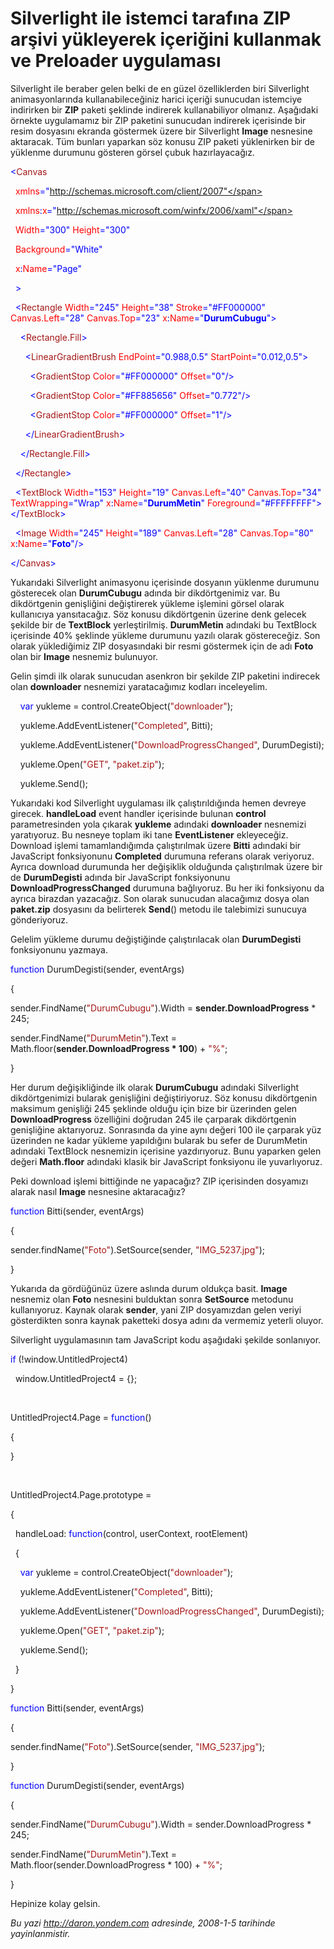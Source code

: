 # Silverlight ile istemci tarafına ZIP arşivi yükleyerek içeriğini kullanmak ve Preloader uygulaması 

Silverlight ile beraber gelen belki de en güzel özelliklerden biri
Silverlight animasyonlarında kullanabileceğiniz harici içeriği sunucudan
istemciye indirirken bir **ZIP** paketi şeklinde indirerek
kullanabiliyor olmanız. Aşağıdaki örnekte uygulamamız bir ZIP paketini
sunucudan indirerek içerisinde bir resim dosyasını ekranda göstermek
üzere bir Silverlight **Image** nesnesine aktaracak. Tüm bunları
yaparkan söz konusu ZIP paketi yüklenirken bir de yüklenme durumunu
gösteren görsel çubuk hazırlayacağız.

<span style="color: blue;">\<</span><span
style="color: #a31515;">Canvas</span>

<span style="color: red;">  xmlns</span><span
style="color: blue;">="http://schemas.microsoft.com/client/2007"</span>

<span style="color: red;">  xmlns</span><span
style="color: blue;">:</span><span style="color: red;">x</span><span
style="color: blue;">="http://schemas.microsoft.com/winfx/2006/xaml"</span>

<span style="color: red;">  Width</span><span
style="color: blue;">="300"</span><span style="color: red;">
Height</span><span style="color: blue;">="300"</span>

<span style="color: red;">  Background</span><span
style="color: blue;">="White"</span>

<span style="color: red;">  x</span><span
style="color: blue;">:</span><span style="color: red;">Name</span><span
style="color: blue;">="Page"</span>

<span style="color: blue;">  \></span>

<span style="color: #a31515;">  </span><span
style="color: blue;">\<</span><span
style="color: #a31515;">Rectangle</span><span style="color: red;">
Width</span><span style="color: blue;">="245"</span><span
style="color: red;"> Height</span><span
style="color: blue;">="38"</span><span style="color: red;">
Stroke</span><span style="color: blue;">="\#FF000000"</span><span
style="color: red;"> Canvas.Left</span><span
style="color: blue;">="28"</span><span style="color: red;">
Canvas.Top</span><span style="color: blue;">="23"</span><span
style="color: red;"> x</span><span style="color: blue;">:</span><span
style="color: red;">Name</span><span
style="color: blue;">="**DurumCubugu**"\></span>

<span style="color: #a31515;">    </span><span
style="color: blue;">\<</span><span
style="color: #a31515;">Rectangle.Fill</span><span
style="color: blue;">\></span>

<span style="color: #a31515;">      </span><span
style="color: blue;">\<</span><span
style="color: #a31515;">LinearGradientBrush</span><span
style="color: red;"> EndPoint</span><span
style="color: blue;">="0.988,0.5"</span><span style="color: red;">
StartPoint</span><span style="color: blue;">="0.012,0.5"\></span>

<span style="color: #a31515;">        </span><span
style="color: blue;">\<</span><span
style="color: #a31515;">GradientStop</span><span style="color: red;">
Color</span><span style="color: blue;">="\#FF000000"</span><span
style="color: red;"> Offset</span><span
style="color: blue;">="0"/\></span>

<span style="color: #a31515;">        </span><span
style="color: blue;">\<</span><span
style="color: #a31515;">GradientStop</span><span style="color: red;">
Color</span><span style="color: blue;">="\#FF885656"</span><span
style="color: red;"> Offset</span><span
style="color: blue;">="0.772"/\></span>

<span style="color: #a31515;">        </span><span
style="color: blue;">\<</span><span
style="color: #a31515;">GradientStop</span><span style="color: red;">
Color</span><span style="color: blue;">="\#FF000000"</span><span
style="color: red;"> Offset</span><span
style="color: blue;">="1"/\></span>

<span style="color: #a31515;">      </span><span
style="color: blue;">\</</span><span
style="color: #a31515;">LinearGradientBrush</span><span
style="color: blue;">\></span>

<span style="color: #a31515;">    </span><span
style="color: blue;">\</</span><span
style="color: #a31515;">Rectangle.Fill</span><span
style="color: blue;">\></span>

<span style="color: #a31515;">  </span><span
style="color: blue;">\</</span><span
style="color: #a31515;">Rectangle</span><span
style="color: blue;">\></span>

<span style="color: #a31515;">  </span><span
style="color: blue;">\<</span><span
style="color: #a31515;">TextBlock</span><span style="color: red;">
Width</span><span style="color: blue;">="153"</span><span
style="color: red;"> Height</span><span
style="color: blue;">="19"</span><span style="color: red;">
Canvas.Left</span><span style="color: blue;">="40"</span><span
style="color: red;"> Canvas.Top</span><span
style="color: blue;">="34"</span><span style="color: red;">
TextWrapping</span><span style="color: blue;">="Wrap"</span><span
style="color: red;"> x</span><span style="color: blue;">:</span><span
style="color: red;">Name</span><span
style="color: blue;">="**DurumMetin**"</span><span style="color: red;">
Foreground</span><span
style="color: blue;">="\#FFFFFFFF"\>\</</span><span
style="color: #a31515;">TextBlock</span><span
style="color: blue;">\></span>

<span style="color: #a31515;">  </span><span
style="color: blue;">\<</span><span
style="color: #a31515;">Image</span><span style="color: red;">
Width</span><span style="color: blue;">="245"</span><span
style="color: red;"> Height</span><span
style="color: blue;">="189"</span><span style="color: red;">
Canvas.Left</span><span style="color: blue;">="28"</span><span
style="color: red;"> Canvas.Top</span><span
style="color: blue;">="80"</span><span style="color: red;">
x</span><span style="color: blue;">:</span><span
style="color: red;">Name</span><span
style="color: blue;">="**Foto**"/\></span>

<span style="color: blue;">\</</span><span
style="color: #a31515;">Canvas</span><span
style="color: blue;">\></span>

Yukarıdaki Silverlight animasyonu içerisinde dosyanın yüklenme durumunu
gösterecek olan **DurumCubugu** adında bir dikdörtgenimiz var. Bu
dikdörtgenin genişliğini değiştirerek yükleme işlemini görsel olarak
kullanıcıya yansıtacağız. Söz konusu dikdörtgenin üzerine denk gelecek
şekilde bir de **TextBlock** yerleştirilmiş. **DurumMetin** adındaki bu
TextBlock içerisinde 40% şeklinde yükleme durumunu yazılı olarak
göstereceğiz. Son olarak yüklediğimiz ZIP dosyasındaki bir resmi
göstermek için de adı **Foto** olan bir **Image** nesnemiz bulunuyor.

Gelin şimdi ilk olarak sunucudan asenkron bir şekilde ZIP paketini
indirecek olan **downloader** nesnemizi yaratacağımız kodları
inceleyelim.

    <span style="color: blue;">var</span> yukleme =
control.CreateObject(<span style="color: #a31515;">"downloader"</span>);

    yukleme.AddEventListener(<span
style="color: #a31515;">"Completed"</span>, Bitti);

    yukleme.AddEventListener(<span
style="color: #a31515;">"DownloadProgressChanged"</span>, DurumDegisti);

    yukleme.Open(<span style="color: #a31515;">"GET"</span>, <span
style="color: #a31515;">"paket.zip"</span>);

    yukleme.Send();

Yukarıdaki kod Silverlight uygulaması ilk çalıştırıldığında hemen
devreye girecek. **handleLoad** event handler içerisinde bulunan
**control** parametresinden yola çıkarak **yukleme** adındaki
**downloader** nesnemizi yaratıyoruz. Bu nesneye toplam iki tane
**EventListener** ekleyeceğiz. Download işlemi tamamlandığımda
çalıştırılmak üzere **Bitti** adındaki bir JavaScript fonksiyonunu
**Completed** durumuna referans olarak veriyoruz. Ayrıca download
durumunda her değişiklik olduğunda çalıştırılmak üzere bir de
**DurumDegisti** adında bir JavaScript fonksiyonunu
**DownloadProgressChanged** durumuna bağlıyoruz. Bu her iki fonksiyonu
da ayrıca birazdan yazacağız. Son olarak sunucudan alacağımız dosya olan
**paket.zip** dosyasını da belirterek **Send**() metodu ile talebimizi
sunucuya gönderiyoruz.

Gelelim yükleme durumu değiştiğinde çalıştırılacak olan **DurumDegisti**
fonksiyonunu yazmaya.

<span style="color: blue;">function</span> DurumDegisti(sender,
eventArgs)

{

sender.FindName(<span
style="color: #a31515;">"DurumCubugu"</span>).Width =
**sender.DownloadProgress** \* 245;

sender.FindName(<span style="color: #a31515;">"DurumMetin"</span>).Text
= Math.floor(**sender.DownloadProgress \* 100**) + <span
style="color: #a31515;">"%"</span>;

}

Her durum değişikliğinde ilk olarak **DurumCubugu** adındaki Silverlight
dikdörtgenimizi bularak genişliğini değiştiriyoruz. Söz konusu
dikdörtgenin maksimum genişliği 245 şeklinde olduğu için bize bir
üzerinden gelen **DownloadProgress** özelliğini doğrudan 245 ile
çarparak dikdörtgenin genişliğine aktarıyoruz. Sonrasında da yine aynı
değeri 100 ile çarparak yüz üzerinden ne kadar yükleme yapıldığını
bularak bu sefer de DurumMetin adındaki TextBlock nesnemizin içerisine
yazdırıyoruz. Bunu yaparken gelen değeri **Math.floor** adındaki klasik
bir JavaScript fonksiyonu ile yuvarlıyoruz.

Peki download işlemi bittiğinde ne yapacağız? ZIP içerisinden dosyamızı
alarak nasıl **Image** nesnesine aktaracağız?

<span style="color: blue;">function</span> Bitti(sender, eventArgs)

{

sender.findName(<span
style="color: #a31515;">"Foto"</span>).SetSource(sender, <span
style="color: #a31515;">"IMG\_5237.jpg"</span>);

}

Yukarıda da gördüğünüz üzere aslında durum oldukça basit. **Image**
nesnemiz olan **Foto** nesnesini bulduktan sonra **SetSource** metodunu
kullanıyoruz. Kaynak olarak **sender**, yani ZIP dosyamızdan gelen
veriyi gösterdikten sonra kaynak paketteki dosya adını da vermemiz
yeterli oluyor.

Silverlight uygulamasının tam JavaScript kodu aşağıdaki şekilde
sonlanıyor.

<span style="color: blue;">if</span> (!window.UntitledProject4)

  window.UntitledProject4 = {};

 

UntitledProject4.Page = <span style="color: blue;">function</span>()

{

}

 

UntitledProject4.Page.prototype =

{

  handleLoad: <span style="color: blue;">function</span>(control,
userContext, rootElement)

  {

    <span style="color: blue;">var</span> yukleme =
control.CreateObject(<span style="color: #a31515;">"downloader"</span>);

    yukleme.AddEventListener(<span
style="color: #a31515;">"Completed"</span>, Bitti);

    yukleme.AddEventListener(<span
style="color: #a31515;">"DownloadProgressChanged"</span>, DurumDegisti);

    yukleme.Open(<span style="color: #a31515;">"GET"</span>, <span
style="color: #a31515;">"paket.zip"</span>);

    yukleme.Send();

  }

}

<span style="color: blue;">function</span> Bitti(sender, eventArgs)

{

sender.findName(<span
style="color: #a31515;">"Foto"</span>).SetSource(sender, <span
style="color: #a31515;">"IMG\_5237.jpg"</span>);

}

<span style="color: blue;">function</span> DurumDegisti(sender,
eventArgs)

{

sender.FindName(<span
style="color: #a31515;">"DurumCubugu"</span>).Width =
sender.DownloadProgress \* 245;

sender.FindName(<span style="color: #a31515;">"DurumMetin"</span>).Text
= Math.floor(sender.DownloadProgress \* 100) + <span
style="color: #a31515;">"%"</span>;

}

Hepinize kolay gelsin.


*Bu yazi http://daron.yondem.com adresinde, 2008-1-5 tarihinde yayinlanmistir.*